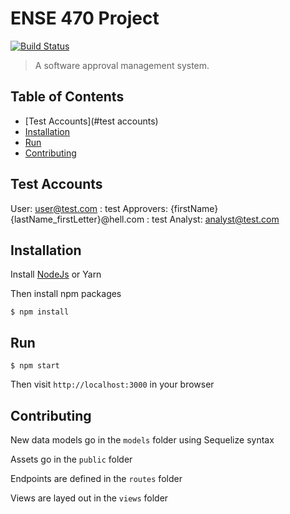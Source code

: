 # ENSE 470 Project
[![Build Status](https://travis-ci.org//tpetrychyn/ENSE470-Project.svg?branch=master)](https://travis-ci.org/tpetrychyn/ENSE470-Project)

> A software approval management system.

## Table of Contents

- [Test Accounts](#test accounts)
- [Installation](#installation)
- [Run](#run)
- [Contributing](#contributing)

## Test Accounts

User: user@test.com : test
Approvers: {firstName}{lastName_firstLetter}@hell.com : test
Analyst: analyst@test.com

## Installation

Install [NodeJs](https://nodejs.org/en/download/) or Yarn

Then install npm packages
```
$ npm install
```

## Run

```
$ npm start
```
Then visit `http://localhost:3000` in your browser

## Contributing

New data models go in the `models` folder using Sequelize syntax

Assets go in the `public` folder

Endpoints are defined in the `routes` folder

Views are layed out in the `views` folder

